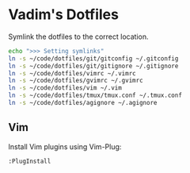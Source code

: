 # Vadim's Dotfiles

Symlink the dotfiles to the correct location.

```bash
echo ">>> Setting symlinks"
ln -s ~/code/dotfiles/git/gitconfig ~/.gitconfig
ln -s ~/code/dotfiles/git/gitignore ~/.gitignore
ln -s ~/code/dotfiles/vimrc ~/.vimrc
ln -s ~/code/dotfiles/gvimrc ~/.gvimrc
ln -s ~/code/dotfiles/vim ~/.vim
ln -s ~/code/dotfiles/tmux/tmux.conf ~/.tmux.conf
ln -s ~/code/dotfiles/agignore ~/.agignore
```

## Vim

Install Vim plugins using Vim-Plug:

```
:PlugInstall
```

